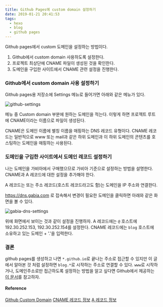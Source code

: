 ```yaml
---
title: Github Pages에 custom domain 설정하기
date: 2019-01-21 20:41:53
tags:
  - hexo
  - blog
  - github pages
---
```


Github pages에서 custom 도메인을 설정하는 방법이다.

1. Github에서 custom domain 사용하도록 설정한다.
2. 프로젝트 최상단에 CNAME 파일이 생성된 것을 확인한다.
3. 도메인을 구입한 사이트에서 CNAME 관련 설정을 진행한다.

### Github에서 custom domain 사용 설정하기

Github pages용 저장소에 Settings 메뉴로 들어가면 아래와 같은 메뉴가 있다.

![github-settings](./github-settings.png)

메뉴 중 Custom domain 부분에 원하는 도메인을 적는다. 이렇게 하면 프로젝트 루트에 CNAME이라는 이름으로 파일이 생성된다.

CNAME은 도메인 이름에 별칭 이름을 매핑하는 DNS 레코드 유형이다. CNAME 레코드는 일반적으로 www 또는 mail과 같은 하위 도메인과 이 하위 도메인의 콘텐츠를 호스팅하는 도메인을 매핑하는 사용된다.

### 도메인을 구입한 사이트에서 도메인 레코드 설정하기

나는 도메인을 가비아에서 구매했으므로 가비아 기준으로 설정하는 방법을 설명한다. CNAME과 A 레코드에 대한 설정을 추가해야 한다.

A 레코드는 또는 주소 레코드(호스트 레코드라고도 함)는 도메인을 IP 주소와 연결한다.

https://dns.gabia.com 로 접속해서 변경이 필요한 도메인을 클릭하면 아래와 같은 화면을 볼 수 있다.

![gabia-dns-settings](./gabia-dns-settings.png)

위에 화면에서 보이는 것과 같이 설정을 진행하자. A 레코드에는 `@` 호스트에 192.30.252.153, 192.30.252.154를 설정한다. CNAME 레코드에는 `blog` 호스트에 소유하고 있는 도메인 + '.'을 입력한다.

### 결론

github pages를 생성하고 나면 `*.github.io`로 끝나는 주소로 접근할 수 있지만 이 글에서 알아본 것 처럼 설정하면 `blog.*`로 시작하는 주소로 연결할 수 있다. `www`로 시작하거나, 도메인주소로만 접근하도록 설정하는 방법을 알고 싶다면 Github에서 제공하는 [이 문서](https://help.github.com/articles/using-a-custom-domain-with-github-pages/)를 참고하자.

#### Reference

[Github Custom Domain](https://help.github.com/articles/using-a-custom-domain-with-github-pages/)
[CNAME 레코드 정보](https://support.google.com/a/answer/112037?hl=ko)
[A 레코드 정보](https://support.google.com/a/answer/2576578?hl=ko)